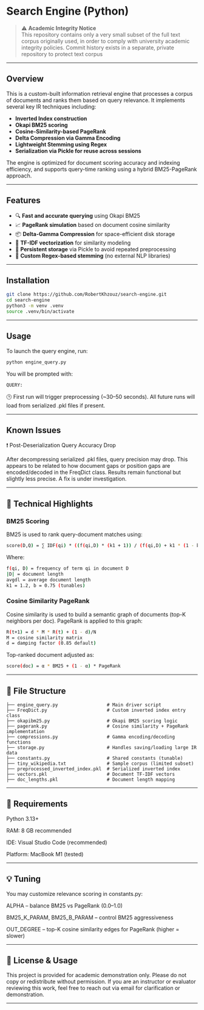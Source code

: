 # Search Engine (Python)

> ⚠️ **Academic Integrity Notice**  
> This repository contains only a very small subset of the full text corpus originally used, in order to comply with university academic integrity policies.
> Commit history exists in a separate, private repository to protect text corpus

---

## Overview

This is a custom-built information retrieval engine that processes a corpus of documents and ranks them based on query relevance. It implements several key IR techniques including:

- **Inverted Index construction**
- **Okapi BM25 scoring**
- **Cosine-Similarity-based PageRank**
- **Delta Compression via Gamma Encoding**
- **Lightweight Stemming using Regex**
- **Serialization via Pickle for reuse across sessions**

The engine is optimized for document scoring accuracy and indexing efficiency, and supports query-time ranking using a hybrid BM25-PageRank approach.

---

## Features

- 🔍 **Fast and accurate querying** using Okapi BM25  
- 📈 **PageRank simulation** based on document cosine similarity  
- 📦 **Delta-Gamma Compression** for space-efficient disk storage  
- 🧠 **TF-IDF vectorization** for similarity modeling  
- 🔁 **Persistent storage** via Pickle to avoid repeated preprocessing  
- 🧹 **Custom Regex-based stemming** (no external NLP libraries)

---

## Installation

```bash
git clone https://github.com/RobertKhzouz/search-engine.git
cd search-engine
python3 -m venv .venv
source .venv/bin/activate
```

---

## Usage
To launch the query engine, run:
```bash
python engine_query.py
```
You will be prompted with:
```text
QUERY:
```
🕒 First run will trigger preprocessing (~30–50 seconds). All future runs will load from serialized .pkl files if present.

---

## Known Issues
❗ Post-Deserialization Query Accuracy Drop

After decompressing serialized .pkl files, query precision may drop. This appears to be related to how document gaps or position gaps are encoded/decoded in the FreqDict class. Results remain functional but slightly less precise. A fix is under investigation.

---

## 🧠 Technical Highlights
### BM25 Scoring
BM25 is used to rank query-document matches using:

```bash
score(D,Q) = ∑ IDF(qi) * ((f(qi,D) * (k1 + 1)) / (f(qi,D) + k1 * (1 - b + b * |D| / avgdl)))
```
Where:
```bash
f(qi, D) = frequency of term qi in document D
|D| = document length
avgdl = average document length
k1 = 1.2, b = 0.75 (tunables)
```

### Cosine Similarity PageRank
Cosine similarity is used to build a semantic graph of documents (top-K neighbors per doc). PageRank is applied to this graph:
```bash
R(t+1) = d * M * R(t) + (1 - d)/N
M = cosine similarity matrix
d = damping factor (0.85 default)
```

Top-ranked document adjusted as:

```bash
score(doc) = α * BM25 + (1 - α) * PageRank
```

---

## 📂 File Structure
```text
├── engine_query.py                  # Main driver script
├── FreqDict.py                      # Custom inverted index entry class
├── okapibm25.py                     # Okapi BM25 scoring logic
├── pagerank.py                      # Cosine similarity + PageRank implementation
├── compressions.py                  # Gamma encoding/decoding functions
├── storage.py                       # Handles saving/loading large IR data
├── constants.py                     # Shared constants (tunable)
├── tiny_wikipedia.txt               # Sample corpus (limited subset)
├── preprocessed_inverted_index.pkl  # Serialized inverted index
├── vectors.pkl                      # Document TF-IDF vectors
├── doc_lengths.pkl                  # Document length mapping
```

---

## 🧪 Requirements
Python 3.13+

RAM: 8 GB recommended

IDE: Visual Studio Code (recommended)

Platform: MacBook M1 (tested)

---

## 💡 Tuning
You may customize relevance scoring in constants.py:

ALPHA – balance BM25 vs PageRank (0.0–1.0)

BM25_K_PARAM, BM25_B_PARAM – control BM25 aggressiveness

OUT_DEGREE – top-K cosine similarity edges for PageRank (higher = slower)

---

## 🔐 License & Usage
This project is provided for academic demonstration only. Please do not copy or redistribute without permission.
If you are an instructor or evaluator reviewing this work, feel free to reach out via email for clarification or demonstration.

---
